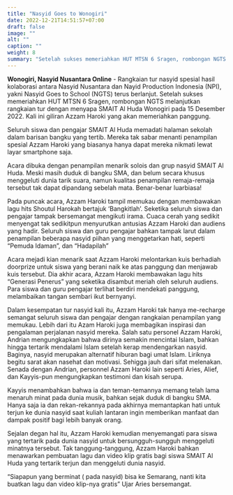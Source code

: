 ```yaml
---
title: "Nasyid Goes to Wonogiri"
date: 2022-12-21T14:51:57+07:00
draft: false
image: ""
alt: ""
caption: ""
weight: 8
summary: "Setelah sukses memeriahkan HUT MTSN 6 Sragen, rombongan NGTS melanjutkan rangkaian tur dengan menyapa SMAIT Al Huda Wonogiri pada 15 Desember 2022."
---
```


**Wonogiri, Nasyid Nusantara Online** - Rangkaian tur nasyid spesial hasil kolaborasi antara Nasyid Nusantara dan Nayid Production Indonesia (NPI), yakni Nasyid Goes to School (NGTS) terus berlanjut. Setelah sukses memeriahkan HUT MTSN 6 Sragen, rombongan NGTS melanjutkan rangkaian tur dengan menyapa SMAIT Al Huda Wonogiri pada 15 Desember 2022. Kali ini giliran Azzam Haroki yang akan memeriahkan panggung.

Seluruh siswa dan pengajar SMAIT Al Huda memadati halaman sekolah dalam barisan bangku yang tertib. Mereka tak sabar menanti penampilan spesial Azzam Haroki yang biasanya hanya dapat mereka nikmati lewat layar smartphone saja.

Acara dibuka dengan penampilan menarik solois dan grup nasyid SMAIT Al Huda. Meski masih duduk di bangku SMA, dan belum secara khusus menggeluti dunia tarik suara, namun kualitas penampilan remaja-remaja tersebut tak dapat dipandang sebelah mata. Benar-benar luarbiasa!

Pada puncak acara, Azzam Haroki tampil memukau dengan membawakan lagu hits Shoutul Harokah bertajuk ‘Bangkitlah’. Seketika seluruh siswa dan pengajar tampak bersemangat mengikuti irama. Cuaca cerah yang sedikit menyengat tak sedikitpun menyurutkan antusias Azzam Haroki dan audiens yang hadir. Seluruh siswa dan guru pengajar bahkan tampak larut dalam penampilan beberapa nasyid piihan yang menggetarkan hati, seperti “Pemuda Idaman”, dan “Hadapilah”

Acara mejadi kian menarik saat Azzam Haroki melontarkan kuis berhadiah doorprize untuk siswa yang berani naik ke atas panggung dan menjawab kuis tersebut. Dia akhir acara, Azzam Haroki membawakan lagu hits “Generasi Penerus” yang seketika disambut meriah oleh seluruh audiens. Para siswa dan guru pengajar terlihat berdiri mendekati panggung,  melambaikan tangan sembari ikut bernyanyi.

Dalam kesempatan tur nasyid kali itu, Azzam Haroki tak hanya me-recharge semangat seluruh siswa dan pengajar dengan rangkaian penampilan yang memukau. Lebih dari itu Azam Haroki juga membagikan inspirasi dan pengalaman perjalanan nasyid mereka. Salah satu personel Azzam Haroki, Andrian mengungkapkan bahwa dirinya semakin mencintai Islam, bahkan hingga tertarik mendalami Islam setelah kerap mendengarkan nasyid. Baginya, nasyid merupakan alternatif hiburan bagi umat Islam. Liriknya begitu sarat akan nasehat dan motivasi. Sehigga jauh dari sifat melenakan. Senada dengan Andrian, personnel Azzam Haroki lain seperti Aries, Alief, dan Kayyis-pun mengungkapkan testimoni dan kisah serupa. 

Kayyis menambahkan bahwa ia dan teman-temannya memang telah lama menaruh minat pada dunia musik, bahkan sejak duduk di bangku SMA. Hanya saja ia dan rekan-rekannya pada akhirnya memantapkan hati untuk terjun ke dunia nasyid saat kuliah lantaran ingin memberikan manfaat dan dampak positif bagi lebih banyak orang.
 
Sejalan degan hal itu, Azzam Haroki kemudian menyemangati para siswa yang tertarik pada dunia nasyid untuk bersungguh-sungguh menggeluti minatnya tersebut. Tak tanggung-tanggung, Azzam Haroki bahkan menawarkan pembuatan lagu dan video klip gratis bagi siswa SMAIT Al Huda yang tertarik terjun dan menggeluti dunia nasyid.

“Siapapun yang berminat ( pada nasyid) bisa ke Semarang, nanti kita buatkan lagu dan video klip-nya gratis” Ujar Aries bersemangat.